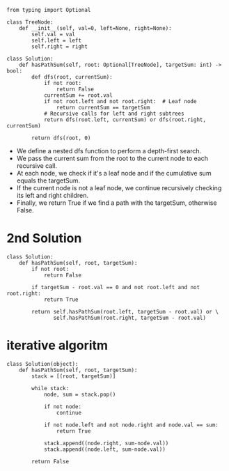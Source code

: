 ```python3
from typing import Optional

class TreeNode:
    def __init__(self, val=0, left=None, right=None):
        self.val = val
        self.left = left
        self.right = right

class Solution:
    def hasPathSum(self, root: Optional[TreeNode], targetSum: int) -> bool:
        def dfs(root, currentSum):
            if not root:
                return False
            currentSum += root.val
            if not root.left and not root.right:  # Leaf node
                return currentSum == targetSum
            # Recursive calls for left and right subtrees
            return dfs(root.left, currentSum) or dfs(root.right, currentSum)
        
        return dfs(root, 0)

```
* We define a nested dfs function to perform a depth-first search.
* We pass the current sum from the root to the current node to each recursive call.
* At each node, we check if it's a leaf node and if the cumulative sum equals the targetSum.
* If the current node is not a leaf node, we continue recursively checking its left and right children.
* Finally, we return True if we find a path with the targetSum, otherwise False.​

# 2nd Solution
```python3
class Solution:
    def hasPathSum(self, root, targetSum):
        if not root:
            return False
        
        if targetSum - root.val == 0 and not root.left and not root.right:
            return True
        
        return self.hasPathSum(root.left, targetSum - root.val) or \
               self.hasPathSum(root.right, targetSum - root.val)

```

# iterative algoritm
```python3
class Solution(object):
    def hasPathSum(self, root, targetSum):
        stack = [(root, targetSum)]
        
        while stack:
            node, sum = stack.pop()
            
            if not node:
                continue
            
            if not node.left and not node.right and node.val == sum:
                return True
            
            stack.append((node.right, sum-node.val))
            stack.append((node.left, sum-node.val))
            
        return False
```
